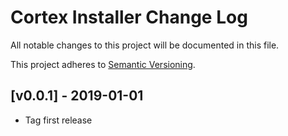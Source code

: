 # Cortex Installer Change Log

All notable changes to this project will be documented in this file.

This project adheres to [Semantic Versioning](CONTRIBUTING.md).


## [v0.0.1] - 2019-01-01
- Tag first release
